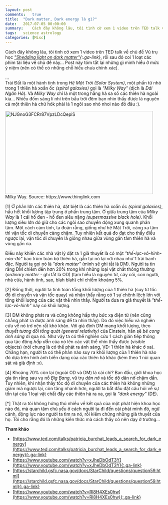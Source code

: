 ```yaml
---
layout: post
comments:   true
title:  "Dark matter, Dark energy là gì?"
date:   2017-07-05 00:00:00
summary:    Cách đây không lâu, tôi tình cờ xem 1 video trên TED talk về chủ đề Vũ trụ học "Shedding light on dark matter", rồi sau đó coi 1 loạt các phim tài liệu về chủ đề này... Post này tóm tắt lại những gì mình hiểu ở mức ý niệm (nên có thể có những chỗ hiểu chưa chính xác)
tags:	science astrology
categories: [Misc]
---
```


Cách đây không lâu, tôi tình cờ xem 1 video trên TED talk về chủ đề Vũ trụ học *["Shedding light on dark matter"](https://www.ted.com/talks/patricia_burchat_leads_a_search_for_dark_energy){:.ga-link}*, rồi sau đó coi 1 loạt các phim tài liệu về chủ đề này... Post này tóm tắt lại những gì mình hiểu ở mức ý niệm (nên có thể có những chỗ hiểu chưa chính xác).

...<br>
Trái Đất là một hành tinh trong *Hệ Mặt Trời (Solar System)*, một phần tử nhỏ trong 1 thiên hà xoắn ốc *(spiral galaxies)* gọi là *"Milky Way"* (dịch là *Dải Ngân Hà*). Và *Milky Way* chỉ là một trong hằng hà sa số các thiên hà ngoài kia... Nhiều đốm sáng lí nhí trên bầu trời đêm bạn nhìn thấy được là nguyên cả một thiên hà chứ hỏk phải là 1 ngôi sao nhỏ nhoi nào đó đâu :).

<img src="https://thuyentrinh.files.wordpress.com/2017/05/njgnog3fcrr87vpzldcqepis1.jpeg?w=600" alt="NJGnoG3FCRr87VpzLDcQepiS" width="472" height="266"/> 
<figcaption>Milky Way. Source: https://www.thinglink.com</figcaption>


[1] Ở phần lớn các thiên hà, đặt biệt là các thiên hà xoắn ốc *(spiral galaxies)*, hầu hết khối lượng tập trung ở phần trung tâm. Ở giữa trung tâm của *Milky Way* là 1 cái hố đen - hố đen siêu nặng *(supermassive black hole)*. Khối lượng siêu lớn đó giữ cho các ngôi sao chuyển động xung quanh phần tâm. Một cách cảm tính, ta đoán rằng, giống như hệ Mặt Trời, càng xa tâm thì vận tốc di chuyển càng chậm. Tuy nhiên kết quả đo đạt cho thấy điều ngược lại, vận tốc di chuyển là giống nhau giữa vùng gần tâm thiên hà và vùng gần rìa.

Điều này khiến các nhà vật lý đặt ra 1 giả thuyết là có một *"thế-lực-vô-hình-nào-đó"* bao trùm toàn bộ thiên hà, gắn tụi nó lại với nhau như 1 trái banh đặc. Người ta gọi nó là *"dark matter"* (mình sẽ ghi tắt là DM). Người ta tin rằng DM chiếm đến hơn 20% trong khi những loại vật chất thông thường (*ordinary matter* - ghi tắt là OD) (tạm hiểu là nguyên tử, cây cối, con người, nhà cửa, hành tinh, sao, blah blah) chỉ chiếm khoảng 5%.

[2] Đồng thời, người ta tính toán tổng khối lượng của 1 thiên hà (suy từ tốc độ di chuyển và vận tốc quay) và nhận thấy rằng có 1 sự chênh lệch lớn với tổng khối lượng của các vật thể nhìn thấy. Người ta đưa ra giả thuyết là *"thế-lực-vô-hình"* này có khối lượng.

[3] DM không phát ra và cũng không hấp thụ bức xạ điện từ (nên cũng chẳng phát ra được ánh sáng để ta nhìn thấy). Do đó việc hiểu và nghiên cứu về nó trở nên rất khó khăn. Với giả định DM mang khối lượng, theo *thuyết tương đối tổng quát (general relativity)* của Einstein, hắn sẽ *bẻ cong ánh sáng* đi qua nó. Như vậy ta có thể nghiên cứu 1 cách gián tiếp thông qua tác động *hấp dẫn* của nó lên các vật thể nhìn thấy được (visible objects) (nói chung là có thể phát ra ánh sáng, VD: 1 thiên hà khác ở xa). Chẳng hạn, người ta có thể phần nào suy ra khối lượng của 1 thiên hà nào đó dựa trên hình ảnh biến dạng của các thiên hà khác (kèm theo 1 nùi quan sát và giả định :v).

[4] Khoảng 70% còn lại (ngoài OD và DM) là cái chi? Ban đầu, giới khoa học gia tin rằng sau vụ nổ *Big Bang*, vũ trụ *dãn nở* và tốc dộ dãn nở chậm dần. Tuy nhiên, khi nhận thấy tốc dộ di chuyển của các thiên hà không những giảm mà ngược lại, còn tăng nhanh hơn, người ta bắt đầu đặt câu hỏi về sự tồn tại của 1 loại vật chất đẩy các thiên hà ra xa, gọi là *"dark energy"* (DE).

[*] Thật ra tôi không hứng thú nhiều về kết quả của một phát hiện khoa học nào đó, mà quan tâm chủ yếu ở cách người ta đi đến cái phát minh đó, ngữ cảnh, động lực nào người ta tìm ra nó, rồi kiểm chứng những giả thuyết của họ. Tôi cho rằng đó là những kiến thức mà cách thầy cô nên dạy ở trường...
<div></div>

**Tham khảo**

- [https://www.ted.com/talks/patricia_burchat_leads_a_search_for_dark_energy](https://www.ted.com/talks/patricia_burchat_leads_a_search_for_dark_energy){:.ga-link}<br>
- [https://www.youtube.com/watch?v=xJheDbOdT3Y](https://www.youtube.com/watch?v=xJheDbOdT3Y){:.ga-link}<br>
- [https://starchild.gsfc.nasa.gov/docs/StarChild/questions/question59.html](https://starchild.gsfc.nasa.gov/docs/StarChild/questions/question59.html){:.ga-link}<br>
- [https://www.youtube.com/watch?v=Rl8H4XEs0hw](https://www.youtube.com/watch?v=Rl8H4XEs0hw){:.ga-link}<br>
